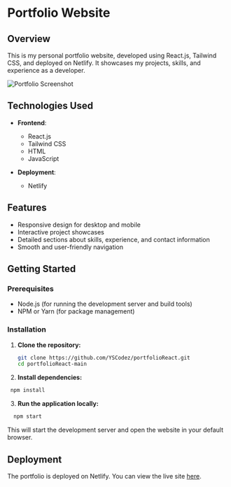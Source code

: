 # Portfolio Website

## Overview

This is my personal portfolio website, developed using React.js, Tailwind CSS, and deployed on Netlify. It showcases my projects, skills, and experience as a developer.

![Portfolio Screenshot](https://github.com/YSCodez/portfolioReact/blob/main/src/img/portfolio.png)

## Technologies Used

- **Frontend**:
  - React.js
  - Tailwind CSS
  - HTML
  - JavaScript

- **Deployment**:
  - Netlify

## Features

- Responsive design for desktop and mobile
- Interactive project showcases
- Detailed sections about skills, experience, and contact information
- Smooth and user-friendly navigation

## Getting Started

### Prerequisites

- Node.js (for running the development server and build tools)
- NPM or Yarn (for package management)

### Installation

1. **Clone the repository:**

   ```bash
   git clone https://github.com/YSCodez/portfolioReact.git
   cd portfolioReact-main
   ```

2. **Install dependencies:**
  ```bash
   npm install
   ```

3. **Run the application locally:**
 ```bash
   npm start
```

This will start the development server and open the website in your default browser.

## Deployment
The portfolio is deployed on Netlify. You can view the live site [here](https://ydsportfolio.netlify.app/).
